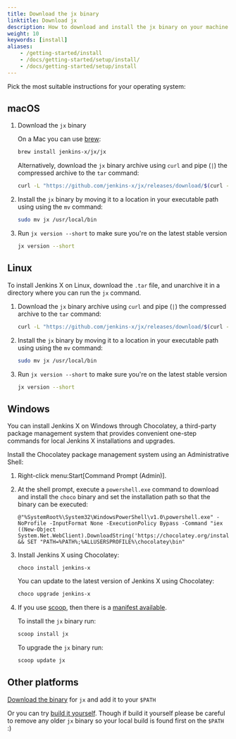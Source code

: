 ```yaml
---
title: Download the jx binary
linktitle: Download jx
description: How to download and install the jx binary on your machine
weight: 10
keywords: [install]
aliases:
    - /getting-started/install
    - /docs/getting-started/setup/install/
    - /docs/getting-started/setup/install
---
```


Pick the most suitable instructions for your operating system:

## macOS

1. Download the `jx` binary

    On a Mac you can use [brew](https://brew.sh/):

    ```sh
    brew install jenkins-x/jx/jx
    ```

    Alternatively, download the `jx` binary archive using `curl` and pipe (`|`) the compressed archive to
    the `tar` command:

    ```sh
    curl -L "https://github.com/jenkins-x/jx/releases/download/$(curl --silent "https://github.com/jenkins-x/jx/releases/latest" | sed 's#.*tag/\(.*\)\".*#\1#')/jx-darwin-amd64.tar.gz" | tar xzv "jx"
    ```

1. Install the `jx` binary by moving it to a location in your executable path using using the `mv` command:

    ```sh
    sudo mv jx /usr/local/bin
    ```

1. Run `jx version --short` to make sure you're on the latest stable version

   ```sh
   jx version --short
   ```

## Linux

To install Jenkins X on Linux, download the `.tar` file, and unarchive it in a directory where you can run the `jx` command.

1. Download the `jx` binary archive using `curl` and pipe (`|`) the compressed archive to
    the `tar` command:

    ```sh
    curl -L "https://github.com/jenkins-x/jx/releases/download/$(curl --silent "https://github.com/jenkins-x/jx/releases/latest" | sed 's#.*tag/\(.*\)\".*#\1#')/jx-linux-amd64.tar.gz" | tar xzv "jx"
    ```

1. Install the `jx` binary by moving it to a location in your executable path using using the `mv` command:

    ```sh
    sudo mv jx /usr/local/bin
    ```

1. Run `jx version --short` to make sure you're on the latest stable version

    ```sh
    jx version --short
    ```

## Windows

You can install Jenkins X on Windows through Chocolatey, a third-party package management system that provides convenient one-step commands for local Jenkins X installations and upgrades.

Install the Chocolatey package management system using an Administrative
Shell:

1. Right-click menu:Start\[Command Prompt (Admin)\].

1. At the shell prompt, execute a `powershell.exe` command to download
    and install the `choco` binary and set the installation path so that
    the binary can be executed:

    ```shell
    @"%SystemRoot%\System32\WindowsPowerShell\v1.0\powershell.exe" -NoProfile -InputFormat None -ExecutionPolicy Bypass -Command "iex ((New-Object System.Net.WebClient).DownloadString('https://chocolatey.org/install.ps1'))" && SET "PATH=%PATH%;%ALLUSERSPROFILE%\chocolatey\bin"
    ```

1. Install Jenkins X using Chocolatey:

    ```shell
    choco install jenkins-x
    ```

    You can update to the latest version of Jenkins X using Chocolatey:

    ```sh
    choco upgrade jenkins-x
    ```

1. If you use [scoop](https://scoop.sh), then there is a [manifest available](https://github.com/lukesampson/scoop/blob/master/bucket/jx.json).

    To install the `jx` binary run:

    ```sh
    scoop install jx
    ```

    To upgrade the `jx` binary run:

    ```sh
    scoop update jx
    ```

## Other platforms

[Download the binary](https://github.com/jenkins-x/jx/releases) for `jx` and add it to your `$PATH`

Or you can try [build it yourself](https://github.com/jenkins-x/jx/blob/master/docs/contributing/hacking.md). Though if build it yourself please be careful to remove any older `jx` binary so your local build is found first on the `$PATH` :)
